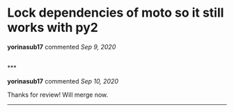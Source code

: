 # Lock dependencies of moto so it still works with py2

**yorinasub17** commented *Sep 9, 2020*


<br />
***


**yorinasub17** commented *Sep 10, 2020*

Thanks for review! Will merge now.
***

